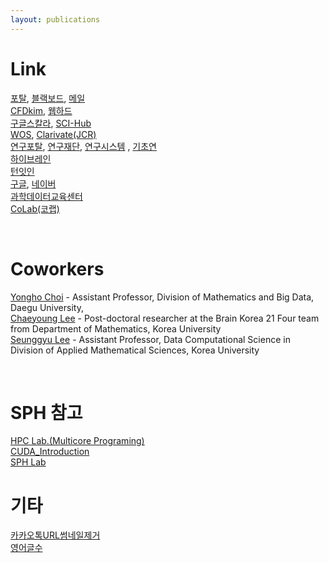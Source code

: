 ```yaml
---
layout: publications
---
```


# Link
[포탈](https://portal.korea.ac.kr/front/Intro.kpd), [블랙보드](https://kulms.korea.ac.kr/), [메일](https://mail.google.com/mail/u/1/?ogbl#inbox) <br>
[CFDkim](https://mathematicians.korea.ac.kr/cfdkim/), [웹하드](http://cfdkimkorea.webhard.co.kr/) <br>
[구글스칼라](https://scholar.google.co.kr/), [SCI-Hub](https://sci-hub.mksa.top/) <br>
[WOS](https://mjl.clarivate.com/home), [Clarivate(JCR)](https://jcr.clarivate.com/jcr/home) <br>
[연구포탈](https://rms.korea.ac.kr), [연구재단](https://www.nrf.re.kr/biz/notice/list?menu_no=362), [연구시스템](https://ernd.nrf.re.kr/index.do) , [기초연](https://bsr.korea.ac.kr/bsr/materials/Materials.do) <br>
[하이브레인](https://www.hibrain.net/recruitment) <br>
[턴잇인](https://www.turnitin.com/ko) <br>
[구글](https://www.google.co.kr/), [네이버](https://www.naver.com/)  <br>
[과학데이터교육센터](https://kacademy.kisti.re.kr/course/free)  <br>
[CoLab(코랩)](https://colab.research.google.com/)  <br>


<br/>

# Coworkers
[Yongho Choi](https://sites.google.com/view/yh-choi/) - Assistant Professor, Division of Mathematics and Big Data, Daegu University, <br/>
[Chaeyoung Lee](https://sites.google.com/view/chaeyounglee) - Post-doctoral researcher at the Brain Korea 21 Four team from  Department of Mathematics, Korea University <br/>
[Seunggyu Lee](https://sites.google.com/view/sglee/professor?authuser=0) - Assistant Professor, Data Computational Science in Division of Applied Mathematical Sciences, Korea University  <br/>


<br/>

# SPH 참고
[HPC Lab.(Multicore Programing)](https://sites.google.com/view/hpclab/home?authuser=0)  <br/>
[CUDA_Introduction](https://enccs.github.io/OpenACC-CUDA-beginners/#)   <br/>
[SPH Lab](https://snueslab.com/index#ABOUT)      <br/>





# 기타
[카카오톡URL썸네일제거](https://developers.kakao.com/tool/clear/og)  <br>
[영어글수](https://wordcounter.net/)

